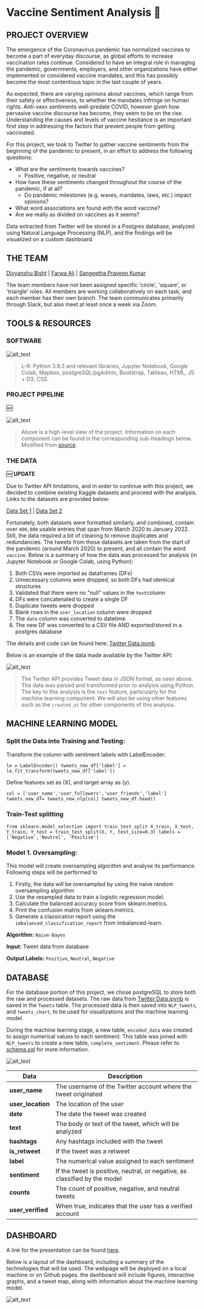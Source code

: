 # Vaccine Sentiment Analysis 💉

## PROJECT OVERVIEW

The emergence of the Coronavirus pandemic has normalized vaccines to become a part of everyday discourse, as global efforts to increase vaccination rates continue. Considered to have an integral role in managing the pandemic, governments, employers, and other organizations have either implemented or considered vaccine mandates, and this has possibly become the most contentious topic in the last couple of years.

As expected, there are varying opinions about vaccines, which range from their safety or effectiveness, to whether the mandates infringe on human rights. Anti-vaxx sentiments well-predate COVID, however given how pervasive vaccine discourse has become, they seem to be on the rise. Understanding the causes and levels of vaccine hesitance is an important first step in addressing the factors that prevent people from getting vaccinated.

For this project, we took to Twitter to gather vaccine sentiments from the beginning of the pandemic to present, in an effort to address the following questions:

* What are the sentiments towards vaccines?
  * Positive, negative, or neutral
* How have these sentiments changed throughout the course of the pandemic, if at all?
  * Do pandemic milestones (e.g. waves, mandates, laws, etc.) impact opinions? 
* What word associations are found with the word vaccine?
* Are we really as divided on vaccines as it seems?

Data extracted from Twitter will be stored in a Postgres database, analyzed using Natural Language Processing (NLP), and the findings will be visualized on a custom dashboard.

## THE TEAM

[Divyanshu Bisht](https://github.com/div1085) | [Farwa Ali](https://github.com/farwaali08) | [Sangeetha Praveen Kumar](https://github.com/praveen240881)

The team members have not been assigned specific 'circle', 'square', or 'triangle' roles. All members are working collaboratively on each task, and each member has their own branch. The team communicates primarily through Slack, but also meet at least once a week via Zoom.

## TOOLS & RESOURCES

### SOFTWARE

![alt_text](https://user-images.githubusercontent.com/89050277/151611469-64141a92-ad6d-40a5-8a9a-1a90d2e5e781.jpg)
  > L-R: Python 3.9.3 and relevant libraries, Jupyter Notebook, Google Colab, Mapbox, postgreSQL/pgAdmin, Bootstrap, Tableau, HTML, JS + D3, CSS.
 

### PROJECT PIPELINE

:new:

![alt_text](https://user-images.githubusercontent.com/89050277/150654177-e4eac62d-9f36-4732-a4ad-493b5069a825.jpg)

> Above is a high-level view of the project. Information on each component can be found in the corresponding sub-headings below.
> Modified from [source](https://www.splunk.com/en_us/blog/it/sentiment-analysis-of-tweets-using-apache-pulsar.html).


### THE DATA

:new: **UPDATE** 

Due to Twitter API limitations, and in order to continue with this project, we decided to combine existing Kaggle datasets and proceed with the analysis. Links to the datasets are provided below:

[Data Set 1](https://www.kaggle.com/gpreda/all-covid19-vaccines-tweets?select=vaccination_all_tweets.csv) | [Data Set 2](https://www.kaggle.com/kaushiksuresh147/covidvaccine-tweets)

Fortunately, both datasets were formatted similarly, and combined, contain over `400,000` usable entries that span from March 2020 to January 2022. Still, the data required a bit of cleaning to remove duplicates and redundancies. The tweets from these datasets are taken from the start of the pandemic (around March 2020) to present, and all contain the word `vaccine`. Below is a summary of how the data was processed for analysis (in Jupyter Notebook or Google Colab, using Python):

1. Both CSVs were imported as dataframes (DFs)
2. Unnecessary columns were dropped, so both DFs had identical structures  
3. Validated that there were no "null" values in the `text`column
4. DFs were concatenated to create a single DF
5. Duplicate tweets were dropped
6. Blank rows in the `user_location` column were dropped
7. The `date` column was converted to datetime
8. The new DF was converted to a CSV file AND exported/stored in a postgres database

The details and code can be found here: [Twitter Data.ipynb](https://github.com/Group-5-Final-Project/Final-Project/blob/64dac68ad1fa2f064f81b6050a1aceaaf959845e/Twitter%20Data.ipynb)

Below is an example of the data made available by the Twitter API:

![alt_text](https://user-images.githubusercontent.com/89050277/149606858-8295d3f2-ab25-45bc-bf8e-df773f423473.jpg)
 
 > The Twitter API provides Tweet data in JSON format, as seen above. The data was parsed and transformed prior to analysis using Python. The key to this analysis is the `text` feature, particularly for the machine learning component. We will also be using other features such as the `created_at` for other components of this analysis.
 

## MACHINE LEARNING MODEL

### Split the Data into Training and Testing: 

Transform the column with sentiment labels with LabelEncoder:

`le = LabelEncoder()
tweets_new_df['label'] = le.fit_transform(tweets_new_df['label'])`

Define features set as (X), and target array as (y).

`col = ['user_name','user_followers','user_friends','label']
tweets_new_df= tweets_new_nlp[col]
tweets_new_df.head()`

### Train-Test splitting

`from sklearn.model_selection import train_test_split
X_train, X_test, Y_train, Y_test = train_test_split(X, Y, test_size=0.3)
labels = ['Negative','Neutral', 'Positive']`        

### Model 1. Oversampling:

This model will create oversampling algorithm and analyse its performance. Following steps will be performed to

  1. Firstly, the data will be oversampled by using the naive random oversampling algorithm 
  2. Use the resampled data to train a logistic regression model.
  3. Calculate the balanced accuracy score from sklearn.metrics.
  4. Print the confusion matrix from sklearn.metrics.
  5. Generate a classication report using the `imbalanced_classification_report` from imbalanced-learn.


**Algorithm:** `Naive-Bayes`

**Input:** Tweet data from database

**Output Labels:** `Positive`, `Neutral`, `Negative`


## DATABASE

For the database portion of this project, we chose postgreSQL to store both the raw and processed datasets. The raw data from [Twitter Data.ipynb](https://github.com/Group-5-Final-Project/Final-Project/blob/64dac68ad1fa2f064f81b6050a1aceaaf959845e/Twitter%20Data.ipynb) is saved in the `Tweets` table. The processed data is then saved into `NLP_tweets`, and `tweets_chart`, to be used for visualizations and the machine learning model.

During the machine learning stage, a new table, `encoded_data` was created to assign numerical values to each sentiment. This table was joined with `NLP_tweets` to create a new table, `complete_sentiment`. Please refer to [schema.sql](https://github.com/Group-5-Final-Project/Final-Project/blob/c5808e3c5d6ae66e9610cad2e91dee60ae825a2e/schema.sql) for more information.

![alt_text](https://user-images.githubusercontent.com/89050277/151637863-b868b6c8-639c-4222-8a5e-9340d50f9724.jpg)



| **Data**      |**Description**|
| ------------- | ------------- |
| **user_name**     | The username of the Twitter account where the tweet originated |
| **user_location** | The location of the user|
| **date**          | The date the tweet was created  |
| **text**          | The body or text of the tweet, which will be analyzed  |
| **hashtags**      | Any hashtags included with the tweet  |
| **is_retweet**    | If the tweet was a retweet  |
| **label**         | The numerical value assigned to each sentiment  |
| **sentiment**     | If the tweet is positive, neutral, or negative, as classified by the model  |
| **counts**        | The count of positive, negative, and neutral tweets  |
| **user_verified** | When true, indicates that the user has a verified account  |


## DASHBOARD

A link for the presentation can be found [here](https://docs.google.com/presentation/d/1l5rIX7Nb_9dEN95sjcQNQWVZQ4opuhJLGZfmjViJZgA/present?slide=id.gc6f80d1ff_0_0).

Below is a layout of the dashboard, including a summary of the technologies that will be used. The webpage will be deployed on a local machine or on Github pages. the dashboard will include figures, interactive graphs, and a tweet map, along with information about the machine learning model.

![alt_text](https://user-images.githubusercontent.com/89050277/151417481-011b92dd-9aed-43ce-9428-57374581c151.jpg)


